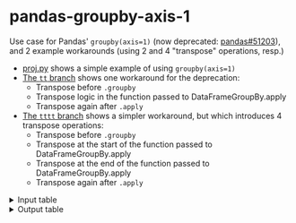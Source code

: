 # pandas-groupby-axis-1
Use case for Pandas' `groupby(axis=1)` (now deprecated: [pandas#51203]), and 2 example workarounds (using 2 and 4 "transpose" operations, resp.)

- [proj.py] shows a simple example of using `groupby(axis=1)`
- [The `tt` branch][tt diff] shows one workaround for the deprecation:
  - Transpose before `.groupby`
  - Transpose logic in the function passed to DataFrameGroupBy.apply
  - Transpose again after `.apply`
- [The `tttt` branch][tttt diff] shows a simpler workaround, but which introduces 4 transpose operations:
  - Transpose before `.groupby`
  - Transpose at the start of the function passed to DataFrameGroupBy.apply
  - Transpose at the end of the function passed to DataFrameGroupBy.apply
  - Transpose again after `.apply`

<details><summary>Input table</summary>

[ytds.csv](ytds.csv)

<table border="1" class="dataframe">
  <thead>
    <tr>
      <th></th>
      <th colspan="3" halign="left">crashes</th>
      <th colspan="3" halign="left">cyclist</th>
      <th colspan="3" halign="left">driver</th>
      <th colspan="3" halign="left">passenger</th>
      <th colspan="3" halign="left">pedestrian</th>
    </tr>
    <tr>
      <th></th>
      <th>cur_ytd</th>
      <th>prv_end</th>
      <th>prv_ytd</th>
      <th>cur_ytd</th>
      <th>prv_end</th>
      <th>prv_ytd</th>
      <th>cur_ytd</th>
      <th>prv_end</th>
      <th>prv_ytd</th>
      <th>cur_ytd</th>
      <th>prv_end</th>
      <th>prv_ytd</th>
      <th>cur_ytd</th>
      <th>prv_end</th>
      <th>prv_ytd</th>
    </tr>
    <tr>
      <th>county</th>
      <th></th>
      <th></th>
      <th></th>
      <th></th>
      <th></th>
      <th></th>
      <th></th>
      <th></th>
      <th></th>
      <th></th>
      <th></th>
      <th></th>
      <th></th>
      <th></th>
      <th></th>
    </tr>
  </thead>
  <tbody>
    <tr>
      <th>Atlantic</th>
      <td>3</td>
      <td>36</td>
      <td>3</td>
      <td>0</td>
      <td>2</td>
      <td>0</td>
      <td>2</td>
      <td>17</td>
      <td>1</td>
      <td>0</td>
      <td>7</td>
      <td>0</td>
      <td>1</td>
      <td>13</td>
      <td>2</td>
    </tr>
    <tr>
      <th>Bergen</th>
      <td>5</td>
      <td>36</td>
      <td>2</td>
      <td>0</td>
      <td>1</td>
      <td>0</td>
      <td>2</td>
      <td>21</td>
      <td>0</td>
      <td>0</td>
      <td>4</td>
      <td>0</td>
      <td>3</td>
      <td>12</td>
      <td>2</td>
    </tr>
    <tr>
      <th>Camden</th>
      <td>3</td>
      <td>41</td>
      <td>3</td>
      <td>0</td>
      <td>5</td>
      <td>0</td>
      <td>0</td>
      <td>19</td>
      <td>1</td>
      <td>0</td>
      <td>7</td>
      <td>2</td>
      <td>3</td>
      <td>11</td>
      <td>0</td>
    </tr>
    <tr>
      <th>Cape May</th>
      <td>0</td>
      <td>7</td>
      <td>1</td>
      <td>0</td>
      <td>0</td>
      <td>0</td>
      <td>0</td>
      <td>4</td>
      <td>1</td>
      <td>0</td>
      <td>1</td>
      <td>0</td>
      <td>0</td>
      <td>2</td>
      <td>0</td>
    </tr>
    <tr>
      <th>Essex</th>
      <td>2</td>
      <td>50</td>
      <td>6</td>
      <td>0</td>
      <td>2</td>
      <td>0</td>
      <td>0</td>
      <td>23</td>
      <td>1</td>
      <td>0</td>
      <td>5</td>
      <td>1</td>
      <td>2</td>
      <td>24</td>
      <td>4</td>
    </tr>
    <tr>
      <th>Gloucester</th>
      <td>1</td>
      <td>33</td>
      <td>2</td>
      <td>0</td>
      <td>1</td>
      <td>0</td>
      <td>1</td>
      <td>22</td>
      <td>2</td>
      <td>0</td>
      <td>7</td>
      <td>1</td>
      <td>0</td>
      <td>5</td>
      <td>0</td>
    </tr>
    <tr>
      <th>Hudson</th>
      <td>2</td>
      <td>25</td>
      <td>2</td>
      <td>0</td>
      <td>3</td>
      <td>0</td>
      <td>1</td>
      <td>11</td>
      <td>1</td>
      <td>0</td>
      <td>3</td>
      <td>0</td>
      <td>1</td>
      <td>10</td>
      <td>1</td>
    </tr>
    <tr>
      <th>Hunterdon</th>
      <td>1</td>
      <td>4</td>
      <td>1</td>
      <td>0</td>
      <td>1</td>
      <td>1</td>
      <td>0</td>
      <td>3</td>
      <td>0</td>
      <td>0</td>
      <td>0</td>
      <td>0</td>
      <td>1</td>
      <td>0</td>
      <td>0</td>
    </tr>
    <tr>
      <th>Mercer</th>
      <td>2</td>
      <td>31</td>
      <td>1</td>
      <td>0</td>
      <td>0</td>
      <td>0</td>
      <td>2</td>
      <td>16</td>
      <td>0</td>
      <td>0</td>
      <td>3</td>
      <td>0</td>
      <td>0</td>
      <td>12</td>
      <td>1</td>
    </tr>
    <tr>
      <th>Middlesex</th>
      <td>6</td>
      <td>62</td>
      <td>8</td>
      <td>0</td>
      <td>2</td>
      <td>0</td>
      <td>2</td>
      <td>32</td>
      <td>5</td>
      <td>2</td>
      <td>9</td>
      <td>0</td>
      <td>4</td>
      <td>21</td>
      <td>3</td>
    </tr>
    <tr>
      <th>Monmouth</th>
      <td>5</td>
      <td>38</td>
      <td>5</td>
      <td>0</td>
      <td>4</td>
      <td>1</td>
      <td>1</td>
      <td>18</td>
      <td>0</td>
      <td>3</td>
      <td>7</td>
      <td>0</td>
      <td>2</td>
      <td>9</td>
      <td>4</td>
    </tr>
    <tr>
      <th>Morris</th>
      <td>0</td>
      <td>22</td>
      <td>2</td>
      <td>0</td>
      <td>0</td>
      <td>0</td>
      <td>0</td>
      <td>14</td>
      <td>1</td>
      <td>0</td>
      <td>4</td>
      <td>0</td>
      <td>0</td>
      <td>4</td>
      <td>1</td>
    </tr>
    <tr>
      <th>Ocean</th>
      <td>6</td>
      <td>41</td>
      <td>3</td>
      <td>0</td>
      <td>1</td>
      <td>0</td>
      <td>2</td>
      <td>28</td>
      <td>2</td>
      <td>0</td>
      <td>7</td>
      <td>0</td>
      <td>4</td>
      <td>8</td>
      <td>1</td>
    </tr>
    <tr>
      <th>Passaic</th>
      <td>1</td>
      <td>24</td>
      <td>1</td>
      <td>0</td>
      <td>0</td>
      <td>0</td>
      <td>0</td>
      <td>15</td>
      <td>1</td>
      <td>0</td>
      <td>1</td>
      <td>0</td>
      <td>1</td>
      <td>9</td>
      <td>0</td>
    </tr>
    <tr>
      <th>Union</th>
      <td>1</td>
      <td>34</td>
      <td>5</td>
      <td>0</td>
      <td>2</td>
      <td>0</td>
      <td>0</td>
      <td>13</td>
      <td>3</td>
      <td>0</td>
      <td>6</td>
      <td>1</td>
      <td>1</td>
      <td>15</td>
      <td>2</td>
    </tr>
    <tr>
      <th>Warren</th>
      <td>0</td>
      <td>12</td>
      <td>1</td>
      <td>0</td>
      <td>0</td>
      <td>0</td>
      <td>0</td>
      <td>8</td>
      <td>0</td>
      <td>0</td>
      <td>1</td>
      <td>0</td>
      <td>0</td>
      <td>3</td>
      <td>1</td>
    </tr>
    <tr>
      <th>Burlington</th>
      <td>3</td>
      <td>34</td>
      <td>0</td>
      <td>0</td>
      <td>1</td>
      <td>0</td>
      <td>2</td>
      <td>26</td>
      <td>0</td>
      <td>1</td>
      <td>3</td>
      <td>0</td>
      <td>0</td>
      <td>6</td>
      <td>0</td>
    </tr>
    <tr>
      <th>Cumberland</th>
      <td>1</td>
      <td>20</td>
      <td>0</td>
      <td>0</td>
      <td>0</td>
      <td>0</td>
      <td>0</td>
      <td>13</td>
      <td>0</td>
      <td>0</td>
      <td>5</td>
      <td>0</td>
      <td>1</td>
      <td>4</td>
      <td>0</td>
    </tr>
    <tr>
      <th>Salem</th>
      <td>0</td>
      <td>11</td>
      <td>0</td>
      <td>0</td>
      <td>0</td>
      <td>0</td>
      <td>0</td>
      <td>8</td>
      <td>0</td>
      <td>0</td>
      <td>2</td>
      <td>0</td>
      <td>0</td>
      <td>2</td>
      <td>0</td>
    </tr>
    <tr>
      <th>Somerset</th>
      <td>0</td>
      <td>22</td>
      <td>0</td>
      <td>0</td>
      <td>0</td>
      <td>0</td>
      <td>0</td>
      <td>14</td>
      <td>0</td>
      <td>0</td>
      <td>4</td>
      <td>0</td>
      <td>0</td>
      <td>6</td>
      <td>0</td>
    </tr>
    <tr>
      <th>Sussex</th>
      <td>0</td>
      <td>6</td>
      <td>0</td>
      <td>0</td>
      <td>0</td>
      <td>0</td>
      <td>0</td>
      <td>6</td>
      <td>0</td>
      <td>0</td>
      <td>2</td>
      <td>0</td>
      <td>0</td>
      <td>1</td>
      <td>0</td>
    </tr>
  </tbody>
</table>
</details>

<details><summary>Output table</summary>

[proj.csv](proj.csv)

<table border="1" class="dataframe">
  <thead>
    <tr>
      <th></th>
      <th colspan="2" halign="left">crashes</th>
      <th colspan="2" halign="left">cyclist</th>
      <th colspan="2" halign="left">driver</th>
      <th colspan="2" halign="left">passenger</th>
      <th colspan="2" halign="left">pedestrian</th>
    </tr>
    <tr>
      <th></th>
      <th>roy</th>
      <th>projected</th>
      <th>roy</th>
      <th>projected</th>
      <th>roy</th>
      <th>projected</th>
      <th>roy</th>
      <th>projected</th>
      <th>roy</th>
      <th>projected</th>
    </tr>
    <tr>
      <th>county</th>
      <th></th>
      <th></th>
      <th></th>
      <th></th>
      <th></th>
      <th></th>
      <th></th>
      <th></th>
      <th></th>
      <th></th>
    </tr>
  </thead>
  <tbody>
    <tr>
      <th>Atlantic</th>
      <td>33</td>
      <td>36</td>
      <td>2</td>
      <td>2</td>
      <td>17</td>
      <td>19</td>
      <td>6</td>
      <td>6</td>
      <td>11</td>
      <td>12</td>
    </tr>
    <tr>
      <th>Bergen</th>
      <td>39</td>
      <td>44</td>
      <td>1</td>
      <td>1</td>
      <td>21</td>
      <td>23</td>
      <td>4</td>
      <td>4</td>
      <td>10</td>
      <td>13</td>
    </tr>
    <tr>
      <th>Camden</th>
      <td>38</td>
      <td>41</td>
      <td>5</td>
      <td>5</td>
      <td>16</td>
      <td>16</td>
      <td>5</td>
      <td>5</td>
      <td>13</td>
      <td>16</td>
    </tr>
    <tr>
      <th>Cape May</th>
      <td>5</td>
      <td>5</td>
      <td>0</td>
      <td>0</td>
      <td>3</td>
      <td>3</td>
      <td>1</td>
      <td>1</td>
      <td>2</td>
      <td>2</td>
    </tr>
    <tr>
      <th>Essex</th>
      <td>41</td>
      <td>43</td>
      <td>2</td>
      <td>2</td>
      <td>20</td>
      <td>20</td>
      <td>4</td>
      <td>4</td>
      <td>19</td>
      <td>21</td>
    </tr>
    <tr>
      <th>Gloucester</th>
      <td>30</td>
      <td>31</td>
      <td>1</td>
      <td>1</td>
      <td>19</td>
      <td>20</td>
      <td>5</td>
      <td>5</td>
      <td>5</td>
      <td>5</td>
    </tr>
    <tr>
      <th>Hudson</th>
      <td>23</td>
      <td>25</td>
      <td>3</td>
      <td>3</td>
      <td>10</td>
      <td>11</td>
      <td>3</td>
      <td>3</td>
      <td>9</td>
      <td>10</td>
    </tr>
    <tr>
      <th>Hunterdon</th>
      <td>3</td>
      <td>4</td>
      <td>0</td>
      <td>0</td>
      <td>3</td>
      <td>3</td>
      <td>0</td>
      <td>0</td>
      <td>1</td>
      <td>2</td>
    </tr>
    <tr>
      <th>Mercer</th>
      <td>33</td>
      <td>35</td>
      <td>0</td>
      <td>0</td>
      <td>16</td>
      <td>18</td>
      <td>3</td>
      <td>3</td>
      <td>10</td>
      <td>10</td>
    </tr>
    <tr>
      <th>Middlesex</th>
      <td>53</td>
      <td>59</td>
      <td>2</td>
      <td>2</td>
      <td>26</td>
      <td>28</td>
      <td>10</td>
      <td>12</td>
      <td>19</td>
      <td>23</td>
    </tr>
    <tr>
      <th>Monmouth</th>
      <td>33</td>
      <td>38</td>
      <td>3</td>
      <td>3</td>
      <td>17</td>
      <td>18</td>
      <td>9</td>
      <td>12</td>
      <td>5</td>
      <td>7</td>
    </tr>
    <tr>
      <th>Morris</th>
      <td>18</td>
      <td>18</td>
      <td>0</td>
      <td>0</td>
      <td>12</td>
      <td>12</td>
      <td>4</td>
      <td>4</td>
      <td>3</td>
      <td>3</td>
    </tr>
    <tr>
      <th>Ocean</th>
      <td>41</td>
      <td>47</td>
      <td>1</td>
      <td>1</td>
      <td>26</td>
      <td>28</td>
      <td>6</td>
      <td>6</td>
      <td>9</td>
      <td>13</td>
    </tr>
    <tr>
      <th>Passaic</th>
      <td>23</td>
      <td>24</td>
      <td>0</td>
      <td>0</td>
      <td>13</td>
      <td>13</td>
      <td>1</td>
      <td>1</td>
      <td>9</td>
      <td>10</td>
    </tr>
    <tr>
      <th>Union</th>
      <td>27</td>
      <td>28</td>
      <td>2</td>
      <td>2</td>
      <td>9</td>
      <td>9</td>
      <td>5</td>
      <td>5</td>
      <td>12</td>
      <td>13</td>
    </tr>
    <tr>
      <th>Warren</th>
      <td>10</td>
      <td>10</td>
      <td>0</td>
      <td>0</td>
      <td>7</td>
      <td>7</td>
      <td>1</td>
      <td>1</td>
      <td>2</td>
      <td>2</td>
    </tr>
    <tr>
      <th>Burlington</th>
      <td>34</td>
      <td>37</td>
      <td>1</td>
      <td>1</td>
      <td>26</td>
      <td>28</td>
      <td>4</td>
      <td>5</td>
      <td>5</td>
      <td>5</td>
    </tr>
    <tr>
      <th>Cumberland</th>
      <td>19</td>
      <td>20</td>
      <td>0</td>
      <td>0</td>
      <td>12</td>
      <td>12</td>
      <td>5</td>
      <td>5</td>
      <td>5</td>
      <td>6</td>
    </tr>
    <tr>
      <th>Salem</th>
      <td>10</td>
      <td>10</td>
      <td>0</td>
      <td>0</td>
      <td>7</td>
      <td>7</td>
      <td>2</td>
      <td>2</td>
      <td>2</td>
      <td>2</td>
    </tr>
    <tr>
      <th>Somerset</th>
      <td>20</td>
      <td>20</td>
      <td>0</td>
      <td>0</td>
      <td>13</td>
      <td>13</td>
      <td>4</td>
      <td>4</td>
      <td>5</td>
      <td>5</td>
    </tr>
    <tr>
      <th>Sussex</th>
      <td>5</td>
      <td>5</td>
      <td>0</td>
      <td>0</td>
      <td>5</td>
      <td>5</td>
      <td>2</td>
      <td>2</td>
      <td>1</td>
      <td>1</td>
    </tr>
  </tbody>
</table>
</details> 


[pandas#51203]: https://github.com/pandas-dev/pandas/issues/51203
[proj.py]: proj.py
[DataFrameGroupBy.apply]: https://pandas.pydata.org/docs/reference/api/pandas.core.groupby.DataFrameGroupBy.apply.html
[tt diff]: https://github.com/ryan-williams/pandas-groupby-axis-1/commit/tt
[tttt diff]: https://github.com/ryan-williams/pandas-groupby-axis-1/commit/tttt
